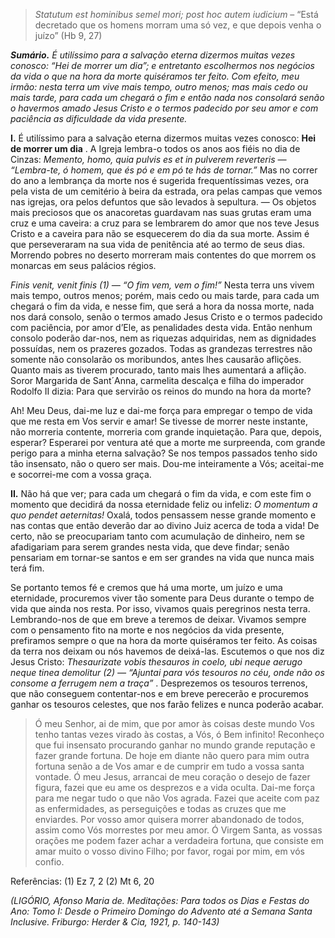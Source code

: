 > *Statutum est hominibus semel mori; post hoc autem iudicium* – “Está decretado que os homens morram uma só vez, e que depois venha o juízo” (Hb 9, 27)

***Sumário.** É utilíssimo para a salvação eterna dizermos muitas vezes conosco: “Hei de morrer um dia”; e entretanto escolhermos nos negócios da vida o que na hora da morte quiséramos ter feito. Com efeito, meu irmão: nesta terra um vive mais tempo, outro menos; mas mais cedo ou mais tarde, para cada um chegará o fim e então nada nos consolará senão o havermos amado Jesus Cristo e o termos padecido por seu amor e com paciência as dificuldade da vida presente.*

**I.** É utilíssimo para a salvação eterna dizermos muitas vezes conosco: **Hei de morrer um dia** . A Igreja lembra-o todos os anos aos fiéis no dia de Cinzas: *Memento, homo, quia pulvis es et in pulverem reverteris — “Lembra-te, ó homem, que és pó e em pó te hás de tornar.”* Mas no correr do ano a lembrança da morte nos é sugerida frequentíssimas vezes, ora pela vista de um cemitério à beira da estrada, ora pelas campas que vemos nas igrejas, ora pelos defuntos que são levados à sepultura. — Os objetos mais preciosos que os anacoretas guardavam nas suas grutas eram uma cruz e uma caveira: a cruz para se lembrarem do amor que nos teve Jesus Cristo e a caveira para não se esquecerem do dia da sua morte. Assim é que perseveraram na sua vida de penitência até ao termo de seus dias. Morrendo pobres no deserto morreram mais contentes do que morrem os monarcas em seus palácios régios.

*Finis venit, venit finis (1) — “O fim vem, vem o fim!”* Nesta terra uns vivem mais tempo, outros menos; porém, mais cedo ou mais tarde, para cada um chegará o fim da vida, e nesse fim, que será a hora da nossa morte, nada nos dará consolo, senão o termos amado Jesus Cristo e o termos padecido com paciência, por amor d’Ele, as penalidades desta vida. Então nenhum consolo poderão dar-nos, nem as riquezas adquiridas, nem as dignidades possuídas, nem os prazeres gozados. Todas as grandezas terrestres não somente não consolarão os moribundos, antes lhes causarão aflições. Quanto mais as tiverem procurado, tanto mais lhes aumentará a aflição. Soror Margarida de Sant´Anna, carmelita descalça e filha do imperador Rodolfo II dizia: Para que servirão os reinos do mundo na hora da morte?

Ah! Meu Deus, dai-me luz e dai-me força para empregar o tempo de vida que me resta em Vos servir e amar! Se tivesse de morrer neste instante, não morreria contente, morreria com grande inquietação. Para que, depois, esperar? Esperarei por ventura até que a morte me surpreenda, com grande perigo para a minha eterna salvação? Se nos tempos passados tenho sido tão insensato, não o quero ser mais. Dou-me inteiramente a Vós; aceitai-me e socorrei-me com a vossa graça.

**II.** Não há que ver; para cada um chegará o fim da vida, e com este fim o momento que decidirá da nossa eternidade feliz ou infeliz: *O momentum a quo pendet aeternitas!* Oxalá, todos pensassem nesse grande momento e nas contas que então deverão dar ao divino Juiz acerca de toda a vida! De certo, não se preocupariam tanto com acumulação de dinheiro, nem se afadigariam para serem grandes nesta vida, que deve findar; senão pensariam em tornar-se santos e em ser grandes na vida que nunca mais terá fim.

Se portanto temos fé e cremos que há uma morte, um juízo e uma eternidade, procuremos viver tão somente para Deus durante o tempo de vida que ainda nos resta. Por isso, vivamos quais peregrinos nesta terra. Lembrando-nos de que em breve a teremos de deixar. Vivamos sempre com o pensamento fito na morte e nos negócios da vida presente, prefiramos sempre o que na hora da morte quiséramos ter feito. As coisas da terra nos deixam ou nós havemos de deixá-las. Escutemos o que nos diz Jesus Cristo: *Thesaurizate vobis thesauros in coelo, ubi neque aerugo neque tinea demolitur (2) — “Ajuntai para vós tesouros no céu, onde não os consome a ferrugem nem a traça”* . Desprezemos os tesouros terrenos, que não conseguem contentar-nos e em breve perecerão e procuremos ganhar os tesouros celestes, que nos farão felizes e nunca poderão acabar.

> Ó meu Senhor, ai de mim, que por amor às coisas deste mundo Vos tenho tantas vezes virado às costas, a Vós, ó Bem infinito! Reconheço que fui insensato procurando ganhar no mundo grande reputação e fazer grande fortuna. De hoje em diante não quero para mim outra fortuna senão a de Vos amar e de cumprir em tudo a vossa santa vontade. Ó meu Jesus, arrancai de meu coração o desejo de fazer figura, fazei que eu ame os desprezos e a vida oculta. Dai-me força para me negar tudo o que não Vos agrada. Fazei que aceite com paz as enfermidades, as perseguições e todas as cruzes que me enviardes. Por vosso amor quisera morrer abandonado de todos, assim como Vós morrestes por meu amor. Ó Virgem Santa, as vossas orações me podem fazer achar a verdadeira fortuna, que consiste em amar muito o vosso divino Filho; por favor, rogai por mim, em vós confio.

Referências: (1) Ez 7, 2 (2) Mt 6, 20

*(LIGÓRIO, Afonso Maria de. Meditações: Para todos os Dias e Festas do Ano: Tomo I: Desde o Primeiro Domingo do Advento até a Semana Santa Inclusive. Friburgo: Herder & Cia, 1921, p. 140-143)*
